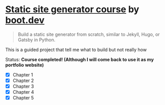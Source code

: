 # [Static site generator course](https://www.boot.dev/courses/build-static-site-generator-python) by [boot.dev](https://www.boot.dev/)

> Build a static site generator from scratch, similar to Jekyll, Hugo, or Gatsby in Python.

This is a guided project that tell me what to build but not really how

Status: **Course completed! (Although I will come back to use it as my portfolio website)**

- [x] Chapter 1
- [x] Chapter 2
- [x] Chapter 3
- [x] Chapter 4
- [x] Chapter 5
